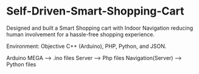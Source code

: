 # Self-Driven-Smart-Shopping-Cart

Designed and built a Smart Shopping cart with Indoor Navigation reducing human involvement for a hassle-free shopping experience.

Environment: Objective C++ (Arduino), PHP, Python, and JSON.

Arduino MEGA --> .ino files
Server --> Php files
Navigation(Server) --> Python files
